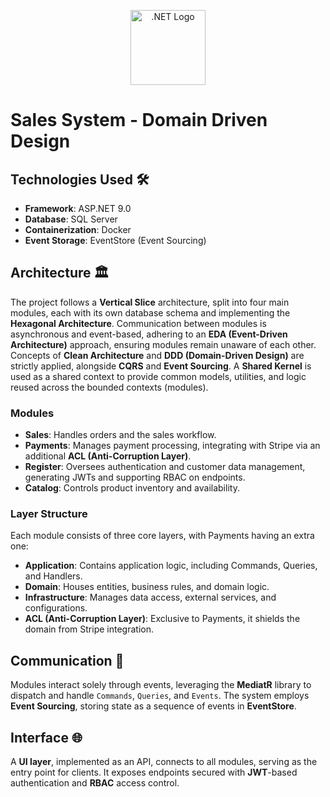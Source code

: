 <p align="center">
  <a href="https://dotnet.microsoft.com/" target="blank"><img src="https://upload.wikimedia.org/wikipedia/commons/e/ee/.NET_Core_Logo.svg" width="120" alt=".NET Logo" /></a>
</p>


# Sales System - Domain Driven Design

## Technologies Used 🛠️
  - **Framework**: ASP.NET 9.0
  - **Database**: SQL Server
  - **Containerization**: Docker
  - **Event Storage**: EventStore (Event Sourcing)

## Architecture 🏛️
<p>The project follows a <strong>Vertical Slice</strong> architecture, split into four main modules, each with its own database schema and implementing the <strong>Hexagonal Architecture</strong>. Communication between modules is asynchronous and event-based, adhering to an <strong>EDA (Event-Driven Architecture)</strong> approach, ensuring modules remain unaware of each other. Concepts of <strong>Clean Architecture</strong> and <strong>DDD (Domain-Driven Design)</strong> are strictly applied, alongside <strong>CQRS</strong> and <strong>Event Sourcing</strong>. A <strong>Shared Kernel</strong> is used as a shared context to provide common models, utilities, and logic reused across the bounded contexts (modules).</p>

### Modules
  - **Sales**: Handles orders and the sales workflow.
  - **Payments**: Manages payment processing, integrating with Stripe via an additional <strong>ACL (Anti-Corruption Layer)</strong>.
  - **Register**: Oversees authentication and customer data management, generating JWTs and supporting RBAC on endpoints.
  - **Catalog**: Controls product inventory and availability.

<h3>Layer Structure</h3>
    <p>Each module consists of three core layers, with Payments having an extra one:</p>
    <ul>
        <li><strong>Application</strong>: Contains application logic, including Commands, Queries, and Handlers.</li>
        <li><strong>Domain</strong>: Houses entities, business rules, and domain logic.</li>
        <li><strong>Infrastructure</strong>: Manages data access, external services, and configurations.</li>
        <li><strong>ACL (Anti-Corruption Layer)</strong>: Exclusive to Payments, it shields the domain from Stripe integration.</li>
    </ul>

## Communication 📡
<p>Modules interact solely through events, leveraging the <strong>MediatR</strong> library to dispatch and handle <code>Commands</code>, <code>Queries</code>, and <code>Events</code>. The system employs <strong>Event Sourcing</strong>, storing state as a sequence of events in <strong>EventStore</strong>.</p>

## Interface 🌐
<p>A <strong>UI layer</strong>, implemented as an API, connects to all modules, serving as the entry point for clients. It exposes endpoints secured with <strong>JWT</strong>-based authentication and <strong>RBAC</strong> access control.</p>
